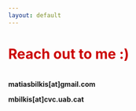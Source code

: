 ```yaml
---
layout: default
---
```


<h1 style="color: #cc0000;">Reach out to me :)</h1>

<br>
<b>matiasbilkis[at]gmail.com</b>
<br>
<lb>

<b>mbilkis[at]cvc.uab.cat </b>
